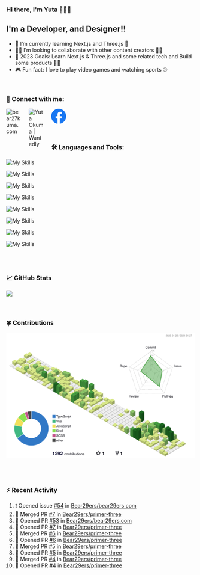 ### Hi there, I'm Yuta 🤟🏻🐻

## I'm a Developer, and Designer!!

- 🌱 I’m currently learning Next.js and Three.js 🤣
- 👬🏻 I’m looking to collaborate with other content creators 👋🏻
- 🥅 2023 Goals: Learn Next.js & Three.js and some related tech and Build some products 💪🏻
- 🎮 Fun fact: I love to play video games and watching sports ⚾️

<br />

### :wave: Connect with me:

[<img align="left" alt="bear27kuma.com" width="40px" src="https://user-images.githubusercontent.com/39920490/156489586-f125813b-e344-46d6-9306-f5786684b976.jpg" style="margin-right: 20px;" />](https://bear29ers.github.io/)
[<img align="left" alt="Yuta Okuma | Wantedly" width="40px" src="https://user-images.githubusercontent.com/39920490/156489528-fdc520d6-10f1-43b6-8bf8-fadf8dcf1a90.jpg" style="margin-right: 20px;" />](https://www.wantedly.com/id/yuta_okuma_b)
[<img align="left" alt="Yuta Okuma | Facebook" width="40px" src="https://github.com/github/explore/blob/main/topics/facebook/facebook.png?raw=true" style="margin-right: 20px;" />](https://www.facebook.com/kumakuma1129/)

[//]: # '[<img align="left" alt="Yuta Okuma | Instagram" width="40px" src="https://github.com/github/explore/blob/main/topics/instagram/instagram.png?raw=true" />](https://www.instagram.com/bear_27earl/)'

<br />
<br />
<br />
<br />

### :hammer_and_wrench: Languages and Tools:

![My Skills](https://skillicons.dev/icons?i=html,css,sass,tailwind,bootstrap,js,ts)

![My Skills](https://skillicons.dev/icons?i=jquery,threejs,react,emotion,styledcomponents,materialui,nextjs)

![My Skills](https://skillicons.dev/icons?i=vercel,vue,nuxt,vite,nodejs,express,jest)

![My Skills](https://skillicons.dev/icons?i=regex,webpack,babel,php,laravel,mysql,sqlite)

![My Skills](https://skillicons.dev/icons?i=docker,git,github,githubactions,aws,gcp,firebase)

![My Skills](https://skillicons.dev/icons?i=vim,neovim,linux,bash,lua,markdown,svg)

![My Skills](https://skillicons.dev/icons?i=idea,vscode,atom,figma,xd,ps,ai)

![My Skills](https://skillicons.dev/icons?i=pr,ae,postman,sentry,codepen,stackoverflow,discord)

<br />
<br />

### :chart_with_upwards_trend: GitHub Stats

<div style="display: flex;">
    <a href="https://github.com/Bear29ers">
        <img height="220px;" src="https://github-readme-stats-bear29ers.vercel.app/api?username=Bear29ers&show_icons=true&theme=bear">
    </a>
</div>

<br />
<br />

### :four_leaf_clover: Contributions

![](./profile-3d-contrib/profile-green-animate.svg)

<br />
<br />

### :zap: Recent Activity

<!--START_SECTION:activity-->

1. ❗ Opened issue [#54](https://github.com/Bear29ers/bear29ers.com/issues/54) in [Bear29ers/bear29ers.com](https://github.com/Bear29ers/bear29ers.com)
2. 🎉 Merged PR [#7](https://github.com/Bear29ers/primer-three/pull/7) in [Bear29ers/primer-three](https://github.com/Bear29ers/primer-three)
3. 💪 Opened PR [#53](https://github.com/Bear29ers/bear29ers.com/pull/53) in [Bear29ers/bear29ers.com](https://github.com/Bear29ers/bear29ers.com)
4. 💪 Opened PR [#7](https://github.com/Bear29ers/primer-three/pull/7) in [Bear29ers/primer-three](https://github.com/Bear29ers/primer-three)
5. 🎉 Merged PR [#6](https://github.com/Bear29ers/primer-three/pull/6) in [Bear29ers/primer-three](https://github.com/Bear29ers/primer-three)
6. 💪 Opened PR [#6](https://github.com/Bear29ers/primer-three/pull/6) in [Bear29ers/primer-three](https://github.com/Bear29ers/primer-three)
7. 🎉 Merged PR [#5](https://github.com/Bear29ers/primer-three/pull/5) in [Bear29ers/primer-three](https://github.com/Bear29ers/primer-three)
8. 💪 Opened PR [#5](https://github.com/Bear29ers/primer-three/pull/5) in [Bear29ers/primer-three](https://github.com/Bear29ers/primer-three)
9. 🎉 Merged PR [#4](https://github.com/Bear29ers/primer-three/pull/4) in [Bear29ers/primer-three](https://github.com/Bear29ers/primer-three)
10. 💪 Opened PR [#4](https://github.com/Bear29ers/primer-three/pull/4) in [Bear29ers/primer-three](https://github.com/Bear29ers/primer-three)

<!--END_SECTION:activity-->
